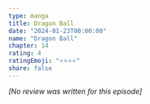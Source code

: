 ```yaml
---
type: manga
title: Dragon Ball
date: "2024-01-23T00:00:00"
name: "Dragon Ball"
chapter: 14
rating: 4
ratingEmoji: "⭐️⭐️⭐️⭐️"
share: false
---
```


_[No review was written for this episode]_